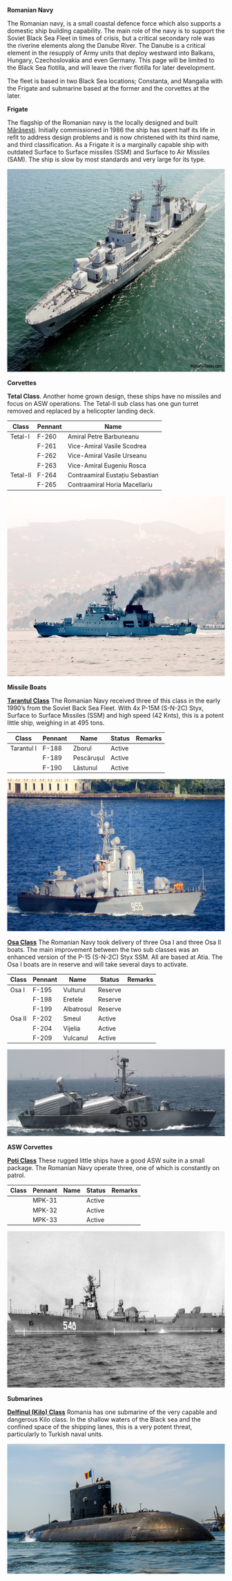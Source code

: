 **Romanian Navy**

The Romanian navy, is a small coastal defence force which also supports
a domestic ship building capability. The main role of the navy is to
support the Soviet Black Sea Fleet in times of crisis, but a critical
secondary role was the riverine elements along the Danube River. The
Danube is a critical element in the resupply of Army units that deploy
westward into Balkans, Hungary, Czechoslovakia and even Germany. This
page will be limited to the Black Sea flotilla, and will leave the river
flotilla for later development.

The fleet is based in two Black Sea locations; Constanta, and Mangalia
with the Frigate and submarine based at the former and the corvettes at
the later.

**Frigate**

The flagship of the Romanian navy is the locally designed and built
[Mărășești](https://en.wikipedia.org/wiki/Romanian_frigate_M%C4%83r%C4%83%C8%99e%C8%99ti).
Initially commissioned in 1986 the ship has spent half its life in refit
to address design problems and is now christened with its third name,
and third classification. As a Frigate it is a marginally capable ship
with outdated Surface to Surface missiles (SSM) and Surface to Air
Missiles (SAM). The ship is slow by most standards and very large for
its type.

<img src="/assets\images\warsaw\ro\navy\image1.jpg" style="width:6.5in;height:4.875in" />

**Corvettes**

**Tetal Class**. Another home grown design, these ships have no missiles
and focus on ASW operations. The Tetal-II sub class has one gun turret
removed and replaced by a helicopter landing deck.

| Class    | Pennant | Name                            |
|----------|---------|---------------------------------|
| Tetal-I  | F-260   | Amiral Petre Barbuneanu         |
|          | F-261   | Vice-Amiral Vasile Scodrea      |
|          | F-262   | Vice-Amiral Vasile Urseanu      |
|          | F-263   | Vice-Amiral Eugeniu Rosca       |
| Tetal-II | F-264   | Contraamiral Eustațiu Sebastian |
|          | F-265   | Contraamiral Horia Macellariu   |

<img src="/assets\images\warsaw\ro\navy\image2.jpg" style="width:6.5in;height:4.33333in" />

**Missile Boats**

**[Tarantul
Class](http://russianships.info/eng/warfareboats/project_12411.htm)**
The Romanian Navy received three of this class in the early 1990’s from
the Soviet Back Sea Fleet. With 4x P-15M (S-N-2C) Styx, Surface to
Surface Missiles (SSM) and high speed (42 Knts), this is a potent little
ship, weighing in at 495 tons.

| Class      | Pennant | Name       | Status | Remarks |
|------------|---------|------------|--------|---------|
| Tarantul I | F-188   | Zborul     | Active |         |
|            | F-189   | Pescăruşul | Active |         |
|            | F-190   | Lăstunul   | Active |         |

<img src="/assets\images\warsaw\ro\navy\image3.jpeg" style="width:6.5in;height:3.65278in" />

**[Osa
Class](http://russianships.info/eng/warfareboats/project_205.htm)** The
Romanian Navy took delivery of three Osa I and three Osa II boats. The
main improvement between the two sub classes was an enhanced version of
the P-15 (S-N-2C) Styx SSM. All are based at Atia. The Osa I boats are
in reserve and will take several days to activate.

| Class  | Pennant | Name       | Status  | Remarks |
|--------|---------|------------|---------|---------|
| Osa I  | F-195   | Vulturul   | Reserve |         |
|        | F-198   | Eretele    | Reserve |         |
|        | F-199   | Albatrosul | Reserve |         |
| Osa II | F-202   | Smeul      | Active  |         |
|        | F-204   | Vijelia    | Active  |         |
|        | F-209   | Vulcanul   | Active  |         |

<img src="/assets\images\warsaw\ro\navy\image4.jpg" style="width:6.5in;height:2.07431in" />

**ASW Corvettes**

**[Poti Class](http://russianships.info/eng/warships/project_204.htm)**
These rugged little ships have a good ASW suite in a small package. The
Romanian Navy operate three, one of which is constantly on patrol.

| Class | Pennant | Name | Status | Remarks |
|-------|---------|------|--------|---------|
|       | MPK-31  |      | Active |         |
|       | MPK-32  |      | Active |         |
|       | MPK-33  |      | Active |         |

<img src="/assets\images\warsaw\ro\navy\image5.jpg" style="width:6.5in;height:3.75347in" />

**Submarines**

**[Delfinul (Kilo)
Class](https://en.wikipedia.org/wiki/Romanian_submarine_Delfinul)**
Romania has one submarine of the very capable and dangerous Kilo class.
In the shallow waters of the Black sea and the confined space of the
shipping lanes, this is a very potent threat, particularly to Turkish
naval units.

<img src="/assets\images\warsaw\ro\navy\image6.jpg" style="width:6.25in;height:3.125in" />
